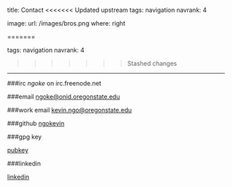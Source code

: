 title: Contact
<<<<<<< Updated upstream
tags: navigation
navrank: 4

image:
    url: /images/bros.png
    where: right

=======

tags: navigation
navrank: 4

>>>>>>> Stashed changes
---

###irc
*ngoke* on irc.freenode.net

###email 
ngoke@onid.oregonstate.edu

###work email
kevin.ngo@oregonstate.edu

###github
[ngokevin](http://github.com/ngokevin)

###gpg key

[pubkey](http://pgp.mit.edu:11371/pks/lookup?op=vindex&search=0x0E11100869B85527)

###linkedin

[linkedin](http://www.linkedin.com/pub/kevin-ngo/42/576/b5a)

